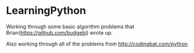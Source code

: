 LearningPython
==============


Working through some basic algorithm problems that Brian(https://github.com/budgebi) wrote up.

Also working through all of the problems from http://codingbat.com/python